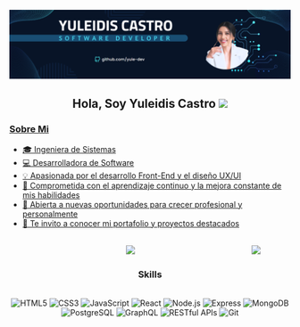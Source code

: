 ![Mi portada](https://github.com/yule-dev/yule-dev/blob/main/Mi%20Portada.png)
<h2 align="center"><b>Hola, Soy Yuleidis Castro </b><img src="https://media.giphy.com/media/hvRJCLFzcasrR4ia7z/giphy.gif" width="35"></h2>

<p align="center">
  <a href="https://github.com/DenverCoder1/readme-typing-svg">
</p>

<h3>Sobre Mi</h3>

- 🎓 Ingeniera de Sistemas 
- 💻 Desarrolladora de Software
- 💡 Apasionada por el desarrollo Front-End y el diseño UX/UI
- 🧠 Comprometida con el aprendizaje continuo y la mejora constante de mis habilidades
- 🌱 Abierta a nuevas oportunidades para crecer profesional y personalmente
- 📁 Te invito a conocer [mi portafolio y proyectos destacados](#)
<br>

<div align="center">
  <img src="https://media2.giphy.com/media/QssGEmpkyEOhBCb7e1/giphy.gif?cid=ecf05e47a0n3gi1bfqntqmob8g9aid1oyj2wr3ds3mg700bl&rid=giphy.gif" width ="50">
  <picture><img align="right" src="https://github.com/7oSkaaa/7oSkaaa/blob/main/Images/about_me.gif?raw=true" width="70px"></picture>
  <h3>Skills</h3>
  
<br> 
<div align="center">
<img src="https://cdn.jsdelivr.net/gh/devicons/devicon/icons/html5/html5-original.svg" alt="HTML5" width="40" height="40"/> 
<img src="https://cdn.jsdelivr.net/gh/devicons/devicon/icons/css3/css3-original.svg" alt="CSS3" width="40" height="40"/>
<img src="https://cdn.jsdelivr.net/gh/devicons/devicon/icons/javascript/javascript-original.svg" alt="JavaScript" width="40" height="40"/>
<img src="https://cdn.jsdelivr.net/gh/devicons/devicon/icons/react/react-original.svg" alt="React" width="40" height="40"/>
<img src="https://cdn.jsdelivr.net/gh/devicons/devicon/icons/nodejs/nodejs-original.svg" alt="Node.js" width="40" height="40"/>
<img src="https://cdn.jsdelivr.net/gh/devicons/devicon/icons/express/express-original.svg" alt="Express" width="40" height="40"/>
<img src="https://cdn.jsdelivr.net/gh/devicons/devicon/icons/mongodb/mongodb-original.svg" alt="MongoDB" width="40" height="40"/>
<img src="https://cdn.jsdelivr.net/gh/devicons/devicon/icons/postgresql/postgresql-original.svg" alt="PostgreSQL" width="40" height="40"/>
<img src="https://cdn.jsdelivr.net/gh/devicons/devicon/icons/graphql/graphql-plain.svg" alt="GraphQL" width="40" height="40"/>
<img src="https://img.icons8.com/ios-filled/50/000000/api.png" alt="RESTful APIs" width="40" height="40"/>
<img src="https://cdn.jsdelivr.net/gh/devicons/devicon/icons/git/git-original.svg" alt="Git" width="40" height="40"/>
</div>


